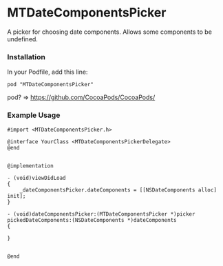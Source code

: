 MTDateComponentsPicker
======================

A picker for choosing date components. Allows some components to be undefined.

### Installation

In your Podfile, add this line:

    pod "MTDateComponentsPicker"

pod? => https://github.com/CocoaPods/CocoaPods/

### Example Usage

	#import <MTDateComponentsPicker.h>
	
	@interface YourClass <MTDateComponentsPickerDelegate>
	@end
	
	
	@implementation
	
	- (void)viewDidLoad
	{
		_dateComponentsPicker.dateComponents = [[NSDateComponents alloc] init];
	}
	
	- (void)dateComponentsPicker:(MTDateComponentsPicker *)picker pickedDateComponents:(NSDateComponents *)dateComponents
	{
		
	}
	
	
	@end
